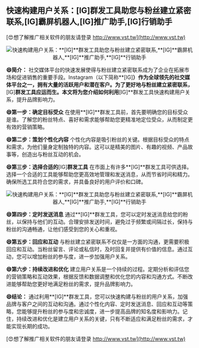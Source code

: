 ## **快速构建用户关系：**[IG]**群发工具助您与粉丝建立紧密联系,**[IG]**霸屏机器人,**[IG]**推广助手,**[IG]**行销助手**

[😍想了解推广相关软件的朋友请登录 http://www.vst.tw](http://www.vst.tw)

 <center><img src="https://vst.tw/MP4/tuiguang/png/4.png" alt="快速构建用户关系：**[IG]**群发工具助您与粉丝建立紧密联系,**[IG]**霸屏机器人,**[IG]**推广助手,**[IG]**行销助手"></center>

**😄简介：**
社交媒体平台的快速发展使得与粉丝建立紧密联系成为了企业在拓展市场和促进销售的重要手段。Instagram（以下简称**[IG]**）作为全球领先的社交媒体平台之一，拥有大量的活跃用户和潜在客户。为了更好地与粉丝建立紧密联系，**[IG]**群发工具应运而生。本文将为您介绍如何利用**[IG]**群发工具快速构建用户关系，提升品牌影响力。

**😄第一步：确定目标受众**
在使用**[IG]**群发工具前，首先要明确您的目标受众是谁。了解您的粉丝特点、喜好和需求能够帮助您更精准地定位受众，从而制定更有效的营销策略。

**😄第二步：策划个性化内容**
个性化内容是吸引粉丝的关键。根据目标受众的特点和需求，为他们量身定制独特的内容。这可以是精美的图片、有趣的视频、产品故事等，创造出与粉丝互动的机会。

**😄第三步：选择合适的**[IG]**群发工具**
在市面上有许多**[IG]**群发工具可供选择。选择一个合适的工具能够帮助您更高效地管理和发送消息，从而节省时间和精力。确保所选工具符合您的需求，并具备良好的用户评价和口碑。

 <center><img src="https://vst.tw/MP4/tuiguang/png/1.png" alt="快速构建用户关系：**[IG]**群发工具助您与粉丝建立紧密联系,**[IG]**霸屏机器人,**[IG]**推广助手,**[IG]**行销助手"></center>

**😄第四步：定时发送消息**
通过**[IG]**群发工具，您可以定时发送消息给您的粉丝，以保持与他们的互动。合理安排发送时间，避免过于频繁或间隔过长，保持与粉丝的沟通畅通，让他们感受到您的关心和重视。

**😄第五步：回应和互动**
与粉丝建立紧密联系不仅仅是一方面的沟通，更需要积极回应和互动。当粉丝留言、评论或私信时，及时回复并提供有价值的信息。通过互动，您可以增加粉丝的参与度，进一步加强用户关系。

**😄第六步：持续改进和优化**
建立用户关系是一个持续的过程。定期分析和评估您的营销策略和互动效果，根据反馈和数据调整和优化您的内容和沟通方式。不断改进能够帮助您更好地满足粉丝的需求，提升品牌影响力。

**😄结论：**
通过利用**[IG]**群发工具，您可以快速构建与粉丝的用户关系，加强品牌与客户之间的互动和沟通。通过个性化内容、定时发送消息、回应和互动等策略，您能够提升粉丝的参与度和忠诚度，进一步提高品牌的知名度和影响力。记住，持续改进和优化是建立用户关系的关键，只有不断适应和满足粉丝的需求，才能实现长期的成功。

[😍想了解推广相关软件的朋友请登录 http://www.vst.tw](http://www.vst.tw)



